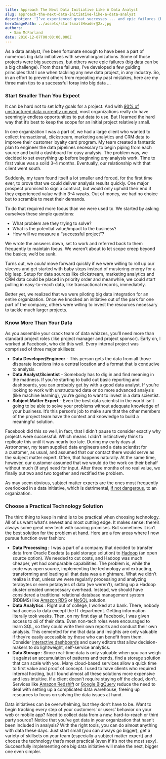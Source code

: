 ```yaml
---
title: Approach The Next Data Initiative Like A Data Analyst
slug: approach-the-next-data-initiative-like-a-data-analyst
description: 'I’ve experienced great successes ... and epic failures (big data can be a big challenge). From those failures, I’ve developed a few guiding principles.'
heroImagePath: ../assets/startsmallHeader@2x.jpg
authors:
  - Sam McFarland
date: 2016-12-07T00:00:00.000Z
---
```


As a data analyst, I’ve been fortunate enough to have been a part of numerous big data initiatives with several organizations. Some of those projects were big successes, but others were epic failures (big data can be a big challenge). From those failures, I’ve developed a few guiding principles that I use when tackling any new data project, in any industry. So, in an effort to prevent others from repeating my past mistakes, here are my three main tips to a successful foray into big data …

### Start Smaller Than You Expect

It can be hard not to set lofty goals for a project. And with [90% of unstructured data currently unused](https://www.kdnuggets.com/2015/11/importance-dark-data-big-data-world.html), most organizations really do have seemingly endless opportunities to put data to use. But I learned the hard way that it’s best to keep the scope for an&nbsp;initial project relatively small.

In one organization I was a part of, we had a large client who wanted to collect transactional, clickstream, marketing analytics and CRM data to improve their customer loyalty card program. My team created a fantastic plan to engineer the data pipelines necessary to begin piping from each source and build a dashboard for easy analysis. The problem was, we decided to set everything up before beginning _any_&nbsp;analysis work. Time to first value was a solid 3-4 months. Eventually, our relationship with that client went south.

Suddenly, my team found itself a lot smaller and forced, for the first time ever, to prove that we could deliver analysis results quickly. One major prospect promised to sign a contract, but would only uphold their end if they experienced value within 3-4 _weeks_. Out of money, we had no choice but to scramble to meet their demands.

To do that required more focus than we were used to. We started by asking ourselves these simple questions:

- What problem are they trying to solve?
- What is the potential value/impact to the business?
- How will we&nbsp;measure a “successful project”?

We wrote the answers down, set to work and referred back to them frequently to maintain focus. We weren’t about to let scope creep beyond the basics; we’d be sunk.

Turns out, we _could_&nbsp;move forward quickly if we were willing to roll up our sleeves and get started with baby steps instead of mustering energy for a big leap. Setup for data sources like clickstream, marketing analytics and CRM data could be placed in priority order and meanwhile, we could start pulling in easy-to-reach data, like transactional records, immediately.

Better yet, we realized that we were piloting big data integration for an entire organization. Once we knocked an initiative out of the park for one part of the company, others were&nbsp;willing to invest the resources necessary to tackle much larger projects.

### Know More Than Your Data

As you assemble your crack team of data whizzes, you’ll need more than standard project roles (like project manager and project sponsor). Early on, I worked at Facebook, who did this well. Every internal project was comprised of three major skillsets:

- **Data Developer/Engineer** - This person gets the data from all those disparate locations into a central location and a format that is conducive to analysis. 
- **Data Analyst/Scientist** - Somebody has to dig in and find meaning in the madness. If you’re starting to build out basic reporting and dashboards, you can probably get by with a good data analyst. If you’re looking to work with unstructured data or do more advanced analysis (like machine learning), you’re going to want to invest in a data scientist.
- **Subject Matter Expert** - Even the best data scientist in the world isn’t going to be able to solve your problems without adequate knowledge of your business. It’s this person’s job to make sure that the other members of the project team have the context and knowledge to build a meaningful solution.

Facebook did this so well, in fact, that I didn't pause to consider exactly why projects were successful. Which means&nbsp;I didn’t instinctively think to replicate this until it was nearly too late. During my early days at Astronomer, my team&nbsp;supplied data engineers and a data scientist for a&nbsp;customer, as usual, and assumed that our contact there would serve as the subject matter expert. Often,&nbsp;that happens naturally. At the same time, however, our customer assumed that we would do the work on their behalf without much (if any) need for input. After three months of no real value, we finally put two and two together and&nbsp;rectified the problem.

As may seem obvious, subject matter experts are the ones most frequently overlooked in a data initiative, which is detrimental, [if not dangerous](https://www.forbes.com/sites/kalevleetaru/2016/06/12/why-we-need-more-domain-experts-in-the-data-sciences/#19de82143374), to an organization.&nbsp;

### Choose a Practical Technology Solution

The third thing to keep in mind is to be practical when choosing technology. All of us want what's&nbsp;newest and most cutting edge. It makes sense: there’s always some great new tech with soaring promises. But sometimes it isn’t the best solution for the problem at hand. Here are a few areas where I now pursue function over fashion:

- **Data Processing** : I was a part of a company that&nbsp;decided to transfer data from Oracle Exadata (a paid storage solution) to [Hadoop](https://hadoop.apache.org/) (an open source option). We needed to cut costs, and Hadoop was much cheaper, yet had comparable capabilities. The problem is, while the code was open source, implementing the technology and extracting, transforming and loading all that&nbsp;data was a nightmare. What we didn’t realize is that, unless we were regularly processing and analyzing terabytes or even petabytes of data (we weren’t), setting up a Hadoop cluster created unnecessary overhead. Instead, we should have considered a traditional relational database management system (RDBMS) like [Amazon RDS](https://aws.amazon.com/rds/) or [NoSQL](https://nosql-database.org/) solution.
- **Data Analytics** : Right out of college, I worked at a bank. There, nobody had access to data except the IT department. Getting information literally took weeks. Then, on my first day at Facebook, I was given access to _all_ of their data. Even non-tech roles were encouraged to learn SQL, so they could write their own reports and conduct their own analysis. This cemented for me that data and insights are only valuable if they’re easily accessible by those who can&nbsp;benefit from them. Consider [interactive dashboards](https://www.astronomer.io/blog/six-open-source-dashboards) and query editors that allow decision-makers to do lightweight, self-service analytics.
- **Data Storage** : Since real-time data is only valuable when you can weigh it against an accumulation of patterns and trends, find a storage solution that can scale with you. Many cloud-based services allow a quick time to first value and proof of concept. I used to have clients who required internal hosting, but I found almost all these solutions more expensive and less intuitive. If a client doesn’t require staying off the cloud, don’t. Services like [Amazon Redshift](https://aws.amazon.com/redshift/) or [Google BigQuery](https://cloud.google.com/bigquery/) reduce the need to deal with setting up a complicated data warehouse, freeing up resources to focus on solving the data issues at hand.

Data initiatives can be overwhelming, but they don’t have to be. Want to begin tracking every step of your customers’ or users’ behavior on your web or mobile app? Need to collect data from a new, hard-to-reach or third party source? Notice that you’ve got data in your organization that hasn’t been included in analysis? With the right tools, you can do almost anything with data these days. Just start small (you can always go bigger), get a variety of skillsets on your team (especially a subject matter expert) and choose the technology that’s most practical (even if it’s not the most sexy). Successfully implementing one big data initiative will make the next, bigger one even simpler.

